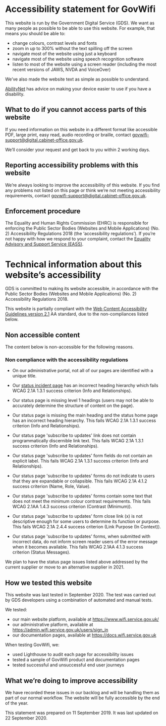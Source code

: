 # Accessibility statement for GovWifi
This website is run by the Government Digital Service (GDS). We want as many people as possible to be able to use this website. For example, that means you should be able to:

* change colours, contrast levels and fonts
* zoom in up to 300% without the text spilling off the screen
* navigate most of the website using just a keyboard
* navigate most of the website using speech recognition software
* listen to most of the website using a screen reader (including the most recent versions of JAWS, NVDA and VoiceOver)

We’ve also made the website text as simple as possible to understand.

[AbilityNet](https://mcmw.abilitynet.org.uk/) has advice on making your device easier to use if you have a disability.

## What to do if you cannot access parts of this website
If you need information on this website in a different format like accessible PDF, large print, easy read, audio recording or braille, contact [govwifi-support@digital.cabinet-office.gov.uk](mailto:govwifi-support@digital.cabinet-office.gov.uk).

We’ll consider your request and get back to you within 2 working days.

## Reporting accessibility problems with this website
We’re always looking to improve the accessibility of this website. If you find any problems not listed on this page or think we’re not meeting accessibility requirements, contact [govwifi-support@digital.cabinet-office.gov.uk](mailto:govwifi-support@digital.cabinet-office.gov.uk).

## Enforcement procedure
The Equality and Human Rights Commission (EHRC) is responsible for enforcing the Public Sector Bodies (Websites and Mobile Applications) (No. 2) Accessibility Regulations 2018 (the ‘accessibility regulations’). If you’re not happy with how we respond to your complaint, contact the [Equality Advisory and Support Service (EASS)](https://www.equalityadvisoryservice.com/).

# Technical information about this website’s accessibility
GDS is committed to making its website accessible, in accordance with the Public Sector Bodies (Websites and Mobile Applications) (No. 2) Accessibility Regulations 2018.

This website is partially compliant with the [Web Content Accessibility Guidelines version 2.1](https://www.w3.org/TR/WCAG21/) AA standard, due to the non-compliances listed below.

## Non accessible content

The content below is non-accessible for the following reasons.

### Non compliance with the accessibility regulations

* On our administrative portal, not all of our pages are identified with a unique title.

* Our [status incident page](https://status.wifi.service.gov.uk/) has an incorrect heading hierarchy which fails WCAG 2.1A 1.3.1 success criterion (Info and Relationships).

* Our status page is missing level 1 headings (users may not be able to accurately determine the structure of content on the page).

* Our status page is missing the main heading and the status home page has an incorrect heading hierarchy. This fails WCAG 2.1A 1.3.1 success criterion (Info and Relationships).

* Our status page 'subscribe to updates' link does not contain programmatically discernible link text. This fails WCAG 2.1A 1.3.1 success criterion (Info and Relationships).

* Our status page 'subscribe to updates' form fields do not contain an explicit label. This fails WCAG 2.1A 1.3.1 success criterion (Info and Relationships).

* Our status page 'subscribe to updates' forms do not indicate to users that they are expandable or collapsible. This fails WCAG 2.1A 4.1.2 success criterion (Name, Role, Value).

* Our status page 'subscribe to updates' forms contain some text that does not meet the minimum colour contrast requirements. This fails WCAG 2.1AA 1.4.3 success criterion (Contrast (Minimum)).

* Our status page 'subscribe to updates' form close link (x) is not descriptive enough for some users to determine its function or purpose. This fails WCAG 2.1A 2.4.4 success criterion (Link Purpose (In Context)).

* Our status page 'subscribe to updates' forms, when submitted with incorrect data, do not inform screen reader users of the error message when it becomes available. This fails WCAG 2.1AA 4.1.3 success criterion (Status Messages).

We plan to have the status page issues listed above addressed by the current supplier or move to an alternative supplier in 2021.

## How we tested this website
This website was last tested in September 2020. The test was carried out by GDS developers using a combination of automated and manual tests.

We tested:

* our main website platform, available at <https://www.wifi.service.gov.uk/>
* our administrative platform, available at <https://admin.wifi.service.gov.uk/users/sign_in>
* our documentation pages, available at <https://docs.wifi.service.gov.uk>

When testing GovWifi, we:

* used Lighthouse to audit each page for accessibility issues
* tested a sample of GovWifi product and documentation pages
* tested successful and unsuccessful end user journeys

## What we’re doing to improve accessibility
We have recorded these issues in our backlog and will be handling them as part of our normal workflow. The website will be fully accessible by the end of the year.

This statement was prepared on 11 September 2019. It was last updated on 22 September 2020.
